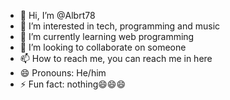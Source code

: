 - 👋 Hi, I’m @Albrt78
- 👀 I’m interested in tech, programming and music
- 🌱 I’m currently learning web programming
- 💞️ I’m looking to collaborate on someone
- 📫 How to reach me, you can reach me in here
- 😄 Pronouns: He/him
- ⚡ Fun fact: nothing😄😄😄

<!---
Albrt78/Albrt78 is a ✨ special ✨ repository because its `README.md` (this file) appears on your GitHub profile.
You can click the Preview link to take a look at your changes.
--->
